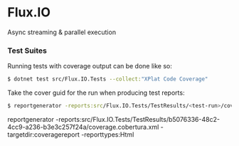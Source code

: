 # Flux.IO
Async streaming &amp; parallel execution

### Test Suites

Running tests with coverage output can be done like so:

```bash
$ dotnet test src/Flux.IO.Tests --collect:"XPlat Code Coverage"
```

Take the cover guid for the run when producing test reports:

```bash
$ reportgenerator -reports:src/Flux.IO.Tests/TestResults/<test-run>/coverage.cobertura.xml -targetdir:coveragereport -reporttypes:Html
```

reportgenerator -reports:src/Flux.IO.Tests/TestResults/b5076336-48c2-4cc9-a236-b3e3c257f24a/coverage.cobertura.xml -targetdir:coveragereport -reporttypes:Html

